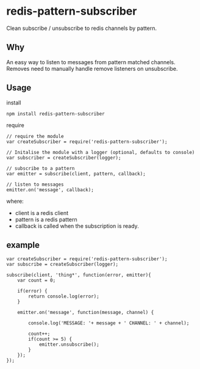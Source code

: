 # redis-pattern-subscriber

Clean subscribe / unsubscribe to redis channels by pattern.

## Why

An easy way to listen to messages from pattern matched channels.
Removes need to manually handle remove listeners on unsubscribe.

## Usage

install

    npm install redis-pattern-subscriber

require

    // require the module
    var createSubscriber = require('redis-pattern-subscriber');

    // Initalise the module with a logger (optional, defaults to console)
    var subscriber = createSubscriber(logger);

    // subscribe to a pattern
    var emitter = subscribe(client, pattern, callback);

    // listen to messages
    emitter.on('message', callback);

where:
 - client is a redis client
 - pattern is a redis pattern
 - callback is called when the subscription is ready.

## example

    var createSubscriber = require('redis-pattern-subscriber');
    var subscribe = createSubscriber(logger);

    subscribe(client, 'thing*', function(error, emitter){
        var count = 0;

        if(error) {
            return console.log(error);
        }

        emitter.on('message', function(message, channel) {

            console.log('MESSAGE: '+ message + ' CHANNEL: ' + channel);

            count++;
            if(count >= 5) {
                emitter.unsubscribe();
            }
        });
    });

